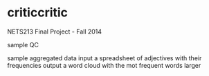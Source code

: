 criticcritic
============

NETS213 Final Project - Fall 2014

sample QC


sample aggregated data
input a spreadsheet of adjectives with their frequencies
output a word cloud with the mot frequent words larger



